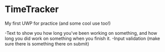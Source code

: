 # TimeTracker
My first UWP for practice (and some cool use too!)

-Text to show you how long you've been working on something, and how long you did work on something when you finish it.
-Input validation (make sure there is something there on submit)